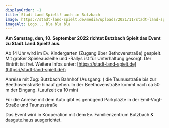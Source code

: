 ```yaml
---
displayOrder: -1
title: Stadt Land Spielt! auch in Butzbach
image: https://stadt-land-spielt.de/media/uploads/2021/11/stadt-land-spielt_logo.png
imageAlt: Logo... bla bla bla
---
```

**Am Samstag, den, 10. September 2022 richtet Butzbach Spielt das Event zu Stadt.Land.Spielt! aus.**

Ab 14 Uhr wird im Ev. Kindergarten (Zugang über Bethovenstraße) gespielt. Mit großer Spieleausleihe und -Rallys ist für Unterhaltung gesorgt. Der Eintritt ist frei. Weitere Infos unter: [https://stadt-land-spielt.de](https://stadt-land-spielt.de/)

Anreise mit Zug: Butzbach Bahnhof (Ausgang: ) die Taunusstraße bis zur Beethovenstraße hinauf gehen. In der Beethovenstraße kommt nach ca 50 m der Eingang. (Laufzeit ca 10 min)

Für die Anreise mit dem Auto gibt es genügend Parkpläzte in der Emil-Vogt-Straße und Taunusstraße

Das Event wird in Kooperation mit dem Ev. Familienzentrum Butzbach & dasgute.haus ausgerichtet.